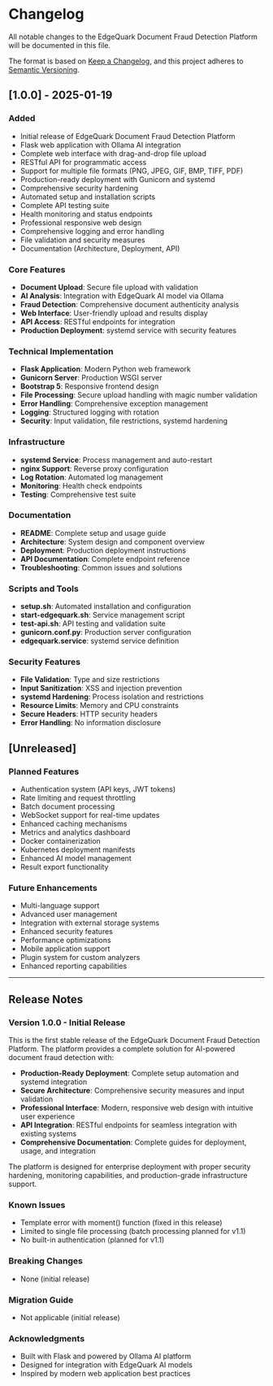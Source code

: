 # Changelog

All notable changes to the EdgeQuark Document Fraud Detection Platform will be documented in this file.

The format is based on [Keep a Changelog](https://keepachangelog.com/en/1.0.0/),
and this project adheres to [Semantic Versioning](https://semver.org/spec/v2.0.0.html).

## [1.0.0] - 2025-01-19

### Added
- Initial release of EdgeQuark Document Fraud Detection Platform
- Flask web application with Ollama AI integration
- Complete web interface with drag-and-drop file upload
- RESTful API for programmatic access
- Support for multiple file formats (PNG, JPEG, GIF, BMP, TIFF, PDF)
- Production-ready deployment with Gunicorn and systemd
- Comprehensive security hardening
- Automated setup and installation scripts
- Complete API testing suite
- Health monitoring and status endpoints
- Professional responsive web design
- Comprehensive logging and error handling
- File validation and security measures
- Documentation (Architecture, Deployment, API)

### Core Features
- **Document Upload**: Secure file upload with validation
- **AI Analysis**: Integration with EdgeQuark AI model via Ollama
- **Fraud Detection**: Comprehensive document authenticity analysis
- **Web Interface**: User-friendly upload and results display
- **API Access**: RESTful endpoints for integration
- **Production Deployment**: systemd service with security features

### Technical Implementation
- **Flask Application**: Modern Python web framework
- **Gunicorn Server**: Production WSGI server
- **Bootstrap 5**: Responsive frontend design
- **File Processing**: Secure upload handling with magic number validation
- **Error Handling**: Comprehensive exception management
- **Logging**: Structured logging with rotation
- **Security**: Input validation, file restrictions, systemd hardening

### Infrastructure
- **systemd Service**: Process management and auto-restart
- **nginx Support**: Reverse proxy configuration
- **Log Rotation**: Automated log management
- **Monitoring**: Health check endpoints
- **Testing**: Comprehensive test suite

### Documentation
- **README**: Complete setup and usage guide
- **Architecture**: System design and component overview
- **Deployment**: Production deployment instructions
- **API Documentation**: Complete endpoint reference
- **Troubleshooting**: Common issues and solutions

### Scripts and Tools
- **setup.sh**: Automated installation and configuration
- **start-edgequark.sh**: Service management script
- **test-api.sh**: API testing and validation suite
- **gunicorn.conf.py**: Production server configuration
- **edgequark.service**: systemd service definition

### Security Features
- **File Validation**: Type and size restrictions
- **Input Sanitization**: XSS and injection prevention
- **systemd Hardening**: Process isolation and restrictions
- **Resource Limits**: Memory and CPU constraints
- **Secure Headers**: HTTP security headers
- **Error Handling**: No information disclosure

## [Unreleased]

### Planned Features
- Authentication system (API keys, JWT tokens)
- Rate limiting and request throttling
- Batch document processing
- WebSocket support for real-time updates
- Enhanced caching mechanisms
- Metrics and analytics dashboard
- Docker containerization
- Kubernetes deployment manifests
- Enhanced AI model management
- Result export functionality

### Future Enhancements
- Multi-language support
- Advanced user management
- Integration with external storage systems
- Enhanced security features
- Performance optimizations
- Mobile application support
- Plugin system for custom analyzers
- Enhanced reporting capabilities

---

## Release Notes

### Version 1.0.0 - Initial Release

This is the first stable release of the EdgeQuark Document Fraud Detection Platform. The platform provides a complete solution for AI-powered document fraud detection with:

- **Production-Ready Deployment**: Complete setup automation and systemd integration
- **Secure Architecture**: Comprehensive security measures and input validation
- **Professional Interface**: Modern, responsive web design with intuitive user experience
- **API Integration**: RESTful endpoints for seamless integration with existing systems
- **Comprehensive Documentation**: Complete guides for deployment, usage, and integration

The platform is designed for enterprise deployment with proper security hardening, monitoring capabilities, and production-grade infrastructure support.

### Known Issues
- Template error with moment() function (fixed in this release)
- Limited to single file processing (batch processing planned for v1.1)
- No built-in authentication (planned for v1.1)

### Breaking Changes
- None (initial release)

### Migration Guide
- Not applicable (initial release)

### Acknowledgments
- Built with Flask and powered by Ollama AI platform
- Designed for integration with EdgeQuark AI models
- Inspired by modern web application best practices